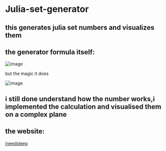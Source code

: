 # Julia-set-generator
this generates julia set numbers and visualizes them
---
## the generator formula itself:
![image](https://github.com/user-attachments/assets/2d57eefd-1cbc-4f00-847a-9d99ceedf80d)

but the magic it does

![image](https://github.com/user-attachments/assets/edb26b74-6e3c-41a4-a95e-093fbe688b5b)

i still done understand how the number works,i implemented the calculation and visualised them on a complex plane
---
## the website:
[ineedsleep](https://blue-clouds4.github.io/Julia-set-generator/)
<br>

